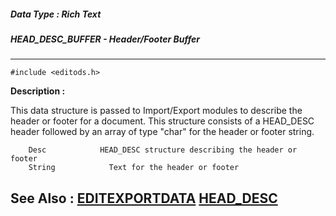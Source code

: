 ##### Data Type : Rich Text
##### HEAD_DESC_BUFFER - Header/Footer Buffer
---
```
#include <editods.h>
```
**Description :**

This data structure is passed to Import/Export modules to describe the header 
or footer for a document.  This structure consists of a HEAD_DESC header 
followed by an array of type "char" for the header or footer string.

        Desc            HEAD_DESC structure describing the header or footer
        String            Text for the header or footer

**See Also :**
[EDITEXPORTDATA](/reference/Data/EDITEXPORTDATA)
[HEAD_DESC](/reference/Data/HEAD_DESC)
---
